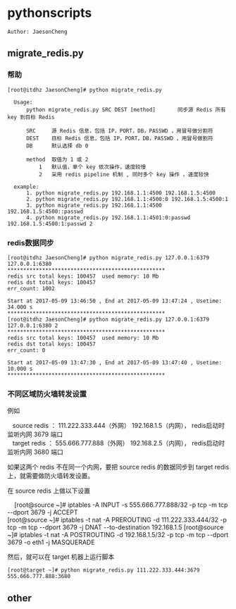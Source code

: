# pythonscripts

    Author: JaesonCheng

## migrate_redis.py

### 帮助

    [root@itdhz JaesonCheng]# python migrate_redis.py

      Usage: 
          python migrate_redis.py SRC DEST [method]       同步源 Redis 所有 key 到目标 Redis 

          SRC     源 Redis 信息，包括 IP，PORT，DB，PASSWD ，用冒号做分割符
          DEST    目标 Redis 信息，包括 IP，PORT，DB，PASSWD ，用冒号做割符
          DB      默认选择 db 0
          
          method  取值为 1 或 2 
              1   默认值，单个 key 依次操作，速度较慢
              2   采用 redis pipeline 机制 , 同时多个 key 操作 ，速度较快
          
      example:
          1. python migrate_redis.py 192.168.1.1:4500 192.168.1.5:4500
          2. python migrate_redis.py 192.168.1.1:4500:0 192.168.1.5:4500:1
          3. python migrate_redis.py 192.168.1.1:4500 192.168.1.5:4500::passwd
          4. python migrate_redis.py 192.168.1.1:4501:0:passwd 192.168.1.5:4500:1:passwd 2

### redis数据同步

    [root@itdhz JaesonCheng]# python migrate_redis.py 127.0.0.1:6379 127.0.0.1:6380
    **************************************************
    redis src total keys: 100457  used memory: 10 Mb
    redis dst total keys: 100457 
    err_count: 1002 

    Start at 2017-05-09 13:46:50 , End at 2017-05-09 13:47:24 , Usetime: 34.000 s
    **************************************************
    [root@itdhz JaesonCheng]# python migrate_redis.py 127.0.0.1:6379 127.0.0.1:6380 2
    **************************************************
    redis src total keys: 100457  used memory: 10 Mb
    redis dst total keys: 100457 
    err_count: 0 

    Start at 2017-05-09 13:47:30 , End at 2017-05-09 13:47:40 , Usetime: 10.000 s
    **************************************************

### 不同区域防火墙转发设置

例如

    source redis ： 111.222.333.444（外网） 192.168.1.5（内网）， redis启动时监听内网 3679 端口  
    target redis ： 555.666.777.888（外网） 192.168.2.5（内网）， redis启动时监听内网 3680 端口  

如果这两个 redis 不在同一个内网，要把 source redis 的数据同步到 target redis 上，就需要做防火墙转发设置。  

在 source redis 上做以下设置

     [root@source ~]# iptables -A INPUT -s 555.666.777.888/32 -p tcp -m tcp --dport 3679 -j ACCEPT    
     [root@source ~]# iptables -t nat -A PREROUTING -d 111.222.333.444/32 -p tcp -m tcp --dport 3679 -j DNAT --to-destination 192.168.1.5
     [root@source ~]# iptables -t nat -A POSTROUTING -d 192.168.1.5/32 -p tcp -m tcp --dport 3679 -o eth1 -j MASQUERADE  

然后，就可以在 target 机器上运行脚本  

    [root@target ~]# python migrate_redis.py 111.222.333.444:3679 555.666.777.888:3680    

## other
